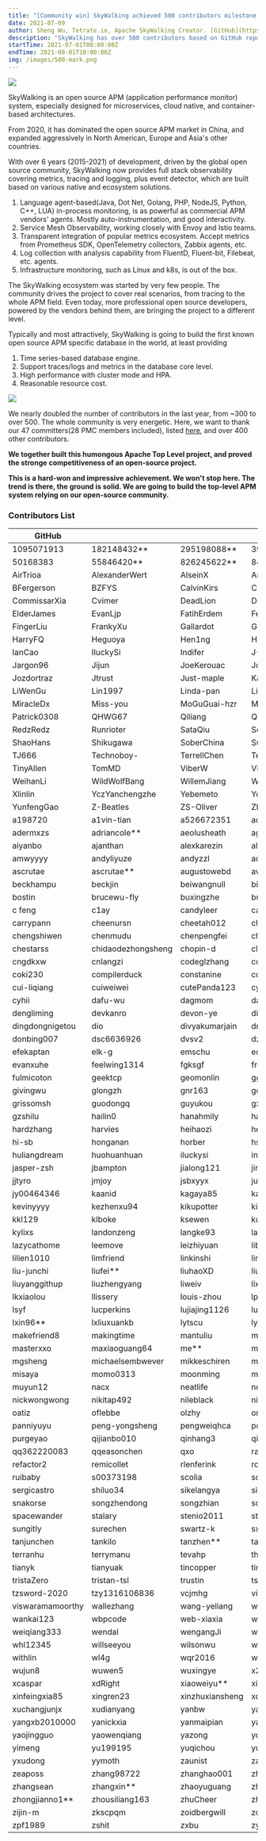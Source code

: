```yaml
---
title: "[Community win] SkyWalking achieved 500 contributors milestone."
date: 2021-07-09
author: Sheng Wu, Tetrate.io, Apache SkyWalking Creator. [GitHub](https://github.com/wu-sheng) [Twitter](https://twitter.com/wusheng1108) [Linkedin](https://www.linkedin.com/in/wusheng1108)
description: "SkyWalking has over 500 contributors based on GitHub repository statistics. This is a remarkable achievement for the whole diverse community."
startTime: 2021-07-01T00:00:00Z
endTime: 2021-08-01T10:00:00Z
img: /images/500-mark.png
---
```


![](500-mark.png)

SkyWalking is an open source APM (application performance monitor) system, especially designed for microservices, cloud native, and container-based architectures. 

From 2020, it has dominated the open source APM market in China, and expanded aggressively in North American, Europe and Asia's other countries.

With over 6 years (2015-2021) of development, driven by the global open source community, SkyWalking now provides full stack observability covering metrics, tracing and logging, plus event detector, which are built based on various native and ecosystem solutions.

1. Language agent-based(Java, Dot Net, Golang, PHP, NodeJS, Python, C++, LUA) in-process monitoring, is as powerful as commercial APM vendors' agents. Mostly auto-instrumentation, and good interactivity.
2. Service Mesh Observability, working closely with Envoy and Istio teams.
3. Transparent integration of popular metrics ecosystem. Accept metrics from Prometheus SDK, OpenTelemetry collectors, Zabbix agents, etc.
4. Log collection with analysis capability from FluentD, Fluent-bit, Filebeat, etc. agents.
5. Infrastructure monitoring, such as Linux and k8s, is out of the box.

The SkyWalking ecosystem was started by very few people. The community drives the project to cover real scenarios, from tracing to the whole APM field. Even today, more professional open source developers, powered by the vendors behind them, are bringing the project to a different level. 

Typically and most attractively, SkyWalking is going to build the first known open source APM specific database in the world, at least providing
1. Time series-based database engine.
2. Support traces/logs and metrics in the database core level.
3. High performance with cluster mode and HPA.
4. Reasonable resource cost.

![](500-trend.svg)

We nearly doubled the number of contributors in the last year, from ~300 to over 500. The whole community is very energetic. Here, we want to thank our 47 committers(28 PMC members included), listed [here](https://skywalking.apache.org/team/), and over 400 other contributors. 

**We together built this humongous Apache Top Level project, and proved the stronge competitiveness of an open-source project.**

**This is a hard-won and impressive achievement. We won't stop here. The trend is there, the ground is solid. We are going to build the top-level APM system relying on our open-source community.**

### Contributors List
|GitHub|||||
|----|----|----|----|----|
|1095071913|182148432**|295198088**|394102339**|437376068**|
|50168383|55846420**|826245622**|844067874|Ahoo-Wang|
|AirTrioa|AlexanderWert|AlseinX|AngryMills|Ax1an|
|BFergerson|BZFYS|CalvinKirs|CharlesMaster|ChaunceyLin5152|
|CommissarXia|Cvimer|DeadLion|Doublemine|Du-fei|
|ElderJames|EvanLjp|FatihErdem|FeynmanZhou|Fine0830|
|FingerLiu|FrankyXu|Gallardot|GerryYuan|HackerRookie|
|HarryFQ|Heguoya|Hen1ng|HendSame|Humbertzhang|
|IanCao|IluckySi|Indifer|J-Cod3r|JaredTan95|
|Jargon96|Jijun|JoeKerouac|JohnNiang|Johor03|
|Jozdortraz|Jtrust|Just-maple|KangZhiDong|LazyLei|
|LiWenGu|Lin1997|Linda-pan|LiteSun|Liu-XinYuan|
|MiracleDx|Miss-you|MoGuGuai-hzr|MrYzys|O-ll-O|
|Patrick0308|QHWG67|Qiliang|QuanjieDeng|RandyAbernethy|
|RedzRedz|Runrioter|SataQiu|ScienJus|SevenBlue2018|
|ShaoHans|Shikugawa|SoberChina|SummerOfServenteen|Switch-vov|
|TJ666|Technoboy-|TerrellChen|TeslaCN|TheRealHaui|
|TinyAllen|TomMD|ViberW|Videl|WALL-E|
|WeihanLi|WildWolfBang|WillemJiang|Wooo0|XhangUeiJong|
|Xlinlin|YczYanchengzhe|Yebemeto|YoungHu|YunaiV|
|YunfengGao|Z-Beatles|ZS-Oliver|ZhHong|ZhuoSiChen|
|a198720|a1vin-tian|a526672351|acurtain|adamni135|
|adermxzs|adriancole**|aeolusheath|agile6v|aix3|
|aiyanbo|ajanthan|alexkarezin|alonelaval|amogege|
|amwyyyy|andyliyuze|andyzzl|aoxls|arugal|
|ascrutae|ascrutae**|augustowebd|aviaviavi|bai-yang|
|beckhampu|beckjin|beiwangnull|bigflybrother|bootsrc|
|bostin|brucewu-fly|buxingzhe|buzuotaxuan|bwh12398**|
|c feng|c1ay|candyleer|carllhw|carlvine500|
|carrypann|cheenursn|cheetah012|chenbeitang|chenglei**|
|chengshiwen|chenmudu|chenpengfei|chenvista|chess-equality|
|chestarss|chidaodezhongsheng|chopin-d|clevertension|clk1st|
|cngdkxw|cnlangzi|codeglzhang|codelipenghui|coder-yqj|
|coki230|compilerduck|constanine|coolbeevip|crystaldust|
|cui-liqiang|cuiweiwei|cutePanda123|cyberdak|cyejing|
|cyhii|dafu-wu|dagmom|dalekliuhan**|darcydai|
|dengliming|devkanro|devon-ye|dickens7|dimaaan|
|dingdongnigetou|dio|divyakumarjain|dmsolr|dominicqi|
|donbing007|dsc6636926|dvsv2|dzx2018|echooymxq|
|efekaptan|elk-g|emschu|eoeac|evanljp**|
|evanxuhe|feelwing1314|fgksgf|fredster33|fuhuo|
|fulmicoton|geektcp|geomonlin|ggndnn|gitter-badger|
|givingwu|glongzh|gnr163|gonedays|grissom-grissom|
|grissomsh|guodongq|guyukou|gxthrj|gy09535|
|gzshilu|hailin0|hanahmily|haotian2015|haoyann|
|hardzhang|harvies|heihaozi|hepyu|heyanlong|
|hi-sb|honganan|horber|hsoftxl|huangyoje|
|huliangdream|huohuanhuan|iluckysi|innerpeacez|itsvse|
|jasper-zsh|jbampton|jialong121|jinlongwang|jjlu521016|
|jjtyro|jmjoy|jsbxyyx|justeene|juzhiyuan|
|jy00464346|kaanid|kagaya85|karott|kayleyang|
|kevinyyyy|kezhenxu94|kikupotter|kilingzhang|killGC|
|kkl129|klboke|ksewen|kuaikuai|kun-song|
|kylixs|landonzeng|langke93|langyan1022|langyizhao|
|lazycathome|leemove|leizhiyuan|libinglong|lijial|
|lilien1010|limfriend|linkinshi|linliaoy|liqiangz|
|liu-junchi|liufei**|liuhaoXD|liuhaoyang|liuweiyi**|
|liuyanggithup|liuzhengyang|liweiv|lixin40**|lizl9**|
|lkxiaolou|llissery|louis-zhou|lpcy|lpf32|
|lsyf|lucperkins|lujiajing1126|lunamagic1978|lunchboxav|
|lxin96**|lxliuxuankb|lytscu|lyzhang1999|mage3k|
|makefriend8|makingtime|mantuliu|maolie|margauxcabrera|
|masterxxo|maxiaoguang64|me**|membphis|mestarshine|
|mgsheng|michaelsembwever|mikkeschiren|ming_flycash**|minquan.chen**|
|misaya|momo0313|moonming|mrproliu|mrproliu**|
|muyun12|nacx|neatlife|neeuq|nic-chen|
|nickwongwong|nikitap492|nileblack|nisiyong|novayoung|
|oatiz|oflebbe|olzhy|onecloud360|osiriswd|
|panniyuyu|peng-yongsheng|pengweiqhca|potiuk|probeyang|
|purgeyao|qijianbo010|qinhang3|qiuyu-d|qjgszzx|
|qq362220083|qqeasonchen|qxo|ralphgj|raybi-asus|
|refactor2|remicollet|rlenferink|rootsongjc|rovast|
|ruibaby|s00373198|scolia|sdanzo|seifeHu|
|sergicastro|shiluo34|sikelangya|simonlei|sk163|
|snakorse|songzhendong|songzhian|songzhian**|sonxy|
|spacewander|stalary|stenio2011|stevehu|stone-wlg|
|sungitly|surechen|swartz-k|sxzaihua|tangxqa|
|tanjunchen|tankilo|tanzhen**|taskmgr|tbdpmi|
|terranhu|terrymanu|tevahp|thanq|thebouv|
|tianyk|tianyuak|tincopper|tinyu0|tom-pytel|
|tristaZero|tristan-tsl|trustin|tsuilouis|tuohai666|
|tzsword-2020|tzy1316106836|vcjmhg|viktoryi|vision-ken|
|viswaramamoorthy|wallezhang|wang-yeliang|wang_weihan**|wangrzneu|
|wankai123|wbpcode|web-xiaxia|webb2019|weiqiang-w|
|weiqiang333|wendal|wengangJi|wenjianzhang|whfjam|
|whl12345|willseeyou|wilsonwu|wind2008hxy|wingwong-knh|
|withlin|wl4g|wqr2016|wu-sheng|wuguangkuo|
|wujun8|wuwen5|wuxingye|x22x22|xbkaishui|
|xcaspar|xdRight|xiaoweiyu**|xiaoxiangmoe|xiaoy00|
|xinfeingxia85|xingren23|xinzhuxiansheng|xonze|xuanyu66|
|xuchangjunjx|xudianyang|yanbw|yanfch|yang-xiaodong|
|yangxb2010000|yanickxia|yanmaipian|yanmingbi|yantaowu|
|yaojingguo|yaowenqiang|yazong|ychandu|ycoe|
|yimeng|yu199195|yuqichou|yushuqiang**|yuyujulin|
|yxudong|yymoth|zaunist|zaygrzx|zcai2|
|zeaposs|zhang98722|zhanghao001|zhangjianweibj|zhangkewei|
|zhangsean|zhangxin**|zhaoyuguang|zhe1926|zhentaoJin|
|zhongjianno1**|zhousiliang163|zhuCheer|zhyyu|zifeihan|
|zijin-m|zkscpqm|zoidbergwill|zoumingzm|zouyx|
|zpf1989|zshit|zxbu|zygfengyuwuzu||



